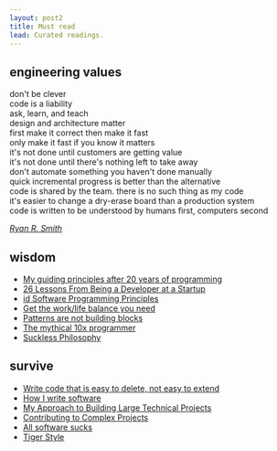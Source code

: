 ```yaml
---
layout: post2
title: Must read
lead: Curated readings.
---
```


## engineering values

don't be clever<br>
code is a liability<br>
ask, learn, and teach<br>
design and architecture matter<br>
first make it correct then make it fast<br>
only make it fast if you know it matters<br>
it's not done until customers are getting value<br>
it's not done until there's nothing left to take away<br>
don't automate something you haven't done manually<br>
quick incremental progress is better than the alternative<br>
code is shared by the team. there is no such thing as my code<br>
it's easier to change a dry-erase board than a production system<br>
code is written to be understood by humans first, computers second<br>

[_Ryan R. Smith_](https://r.32k.io/eng-vals)

## wisdom
- [My guiding principles after 20 years of programming](https://alexewerlof.medium.com/my-guiding-principles-after-20-years-of-programming-a087dc55596c)
- [26 Lessons From Being a Developer at a Startup](https://blog.stephanbehnke.com/26-lessons-from-being-a-developer-at-a-startup/)
- [id Software Programming Principles](https://tomlutzenberger.github.io/id-software-programming-principles/)
- [Get the work/life balance you need](https://codewithoutrules.com/worklife/)
- [Patterns are not building blocks](http://the-whiteboard.github.io/2016/09/02/patterns.html)
- [The mythical 10x programmer](http://antirez.com/news/112)
- [Suckless Philosophy](https://suckless.org/philosophy/)


## survive
- [Write code that is easy to delete, not easy to extend](https://programmingisterrible.com/post/139222674273/write-code-that-is-easy-to-delete-not-easy-to)
- [How I write software](https://programmingisterrible.com/post/102153932958/how-i-write-software)
- [My Approach to Building Large Technical Projects](https://mitchellh.com/writing/building-large-technical-projects)
- [Contributing to Complex Projects](https://mitchellh.com/writing/contributing-to-complex-projects)
- [All software sucks](http://harmful.cat-v.org/software/)
- [Tiger Style](https://github.com/tigerbeetle/tigerbeetle/blob/main/docs/TIGER_STYLE.md)
